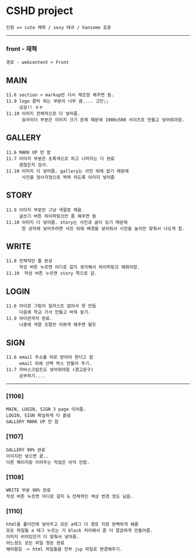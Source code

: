# CSHD project
    인원 => cute 재혁 / sexy 태규 / hansome 호준
 <hr>

 ### front - 재혁
    경로 - webcontent > Front

## MAIN
    11.6 section > markup만 다시 제조정 해주면 됨.
    11.9 logo 클릭 하는 부분이 너무 큼.... 고민;;
         성공!! ㅎㅎ
    11.10 이미지 전체적으로 다 넣어줌.
          슬라이더 부분은 이미지 크기 문제 때문에 1900x500 사이즈로 만들고 넣어줘야함.

## GALLERY
    11.6 MARK UP 만 함
    11.7 이미지 부분은 초록색으로 하고 나머지는 다 완료
         괜찮은지 검사.
    11.10 이미지 다 넣어줌. gallery는 사진 밖에 없기 때문에 
          사진을 정사각형으로 꽉꽉 차도록 이미지 넣어줌


## STORY
    11.9 이미지 부분만 그냥 색깔로 채움
         글쓰기 버튼 하이퍼링크만 좀 해주면 됨
    11.10 이미지 다 넣어줌. story는 사진과 글이 있기 때문에
          한 상자에 넣어주려면 사진 뒤에 배경을 넣어줘서 사진을 높이만 맞춰서 나오게 함.

## WRITE
    11.8 전체적인 틀 완성
         작성 버튼 누르면 어디로 갈지 생각해서 하이퍼링크 해줘야함. 
    11.10  작성 버튼 누르면 story 쪽으로 감.
         
## LOGIN
    11.6 아이콘 그림이 일러스트 없어서 못 만듬
         다음에 학교 가서 만들고 바꿔 놓기.
    11.9 아이콘까지 완료.
         나중에 색깔 조합만 이쁘게 해주면 될듯

## SIGN
    11.6 email 주소를 따로 받아야 한다고 함
         email 뒤에 선택 박스 만들어 주기.
    11.7 자바스크립트도 넣어줘야함 (경고문구)
         공부하기....

 <hr>

 ### [1106]
    MAIN, LOGIN, SIGN 3 page 이어줌.
    LOGIN, SIGN 확실하게 다 끝냄
    GALLERY MARK UP 만 함

 ### [1107]
    GALLERY 90% 완료
    이미지만 넣으면 끝..
    다른 페이지랑 이어주는 작업은 아직 안함.

### [1108]
    WRITE 부분 90% 완료
    작성 버튼 누르면 어디로 갈지 & 전체적인 색상 변경 정도 남음.

### [1110]
    html들 폴더안에 넣어주고 모든 a태그 다 경로 지정 완벽하게 해줌
    모든 파일들 a 태그 누르는 거 block 처리해서 좀 더 깔끔하게 만들어줌.
    이미지 비어있던거 다 맞춰서 넣어줌.
    어느정도 모든 파일 정돈 완료
    해야할일 -> html 파일들을 전부 jsp 파일로 변경해주기.
